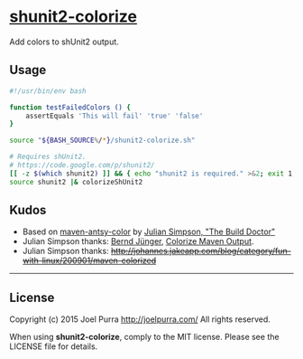 # [shunit2-colorize](https://github.com/joelpurra/shunit2-colorize)

Add colors to shUnit2 output.



## Usage


```bash
#!/usr/bin/env bash

function testFailedColors () {
	assertEquals 'This will fail' 'true' 'false'
}

source "${BASH_SOURCE%/*}/shunit2-colorize.sh"

# Requires shUnit2.
# https://code.google.com/p/shunit2/
[[ -z $(which shunit2) ]] && { echo "shunit2 is required." >&2; exit 1; }
source shunit2 |& colorizeShUnit2
```



## Kudos

- Based on [maven-antsy-color](https://github.com/builddoctor/maven-antsy-color) by [Julian Simpson, "The Build Doctor"](http://www.build-doctor.com/)
- Julian Simpson thanks: [Bernd Jünger](http://bjuenger.de/), [Colorize Maven Output](http://blog.blindgaenger.net/colorize_maven_output.html).
- Julian Simpson thanks: ~~http://johannes.jakeapp.com/blog/category/fun-with-linux/200901/maven-colorized~~



---

## License
Copyright (c) 2015 Joel Purra <http://joelpurra.com/>
All rights reserved.

When using **shunit2-colorize**, comply to the MIT license. Please see the LICENSE file for details.

